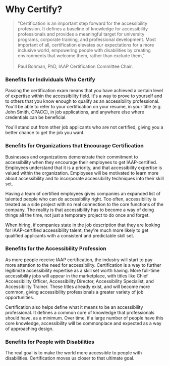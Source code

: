 # Why Certify?

> "Certification is an important step forward for the accessibility profession. It defines a baseline of knowledge for accessibility professionals and provides a meaningful target for university programs, corporate training, and professional development. Most important of all, certification elevates our expectations for a more inclusive world, empowering people with disabilities by creating environments that welcome them, rather than exclude them,"\
> \
> Paul Bohman, PhD, IAAP Certification Committee Chair.

### Benefits for Individuals Who Certify

Passing the certification exam means that you have achieved a certain level of expertise within the accessibility field. It's a way to prove to yourself and to others that you know enough to qualify as an accessibility professional. You'll be able to refer to your certification on your resume, in your title (e.g. John Smith, CPACC), in job applications, and anywhere else where credentials can be beneficial.

You'll stand out from other job applicants who are not certified, giving you a better chance to get the job you want.

### Benefits for Organizations that Encourage Certification

Businesses and organizations demonstrate their commitment to accessibility when they encourage their employees to get IAAP-certified. Employees understand that it is a priority, and that accessibility expertise is valued within the organization. Employees will be motivated to learn more about accessibility and to incorporate accessibility techniques into their skill set.

Having a team of certified employees gives companies an expanded list of talented people who can do accessibility right. Too often, accessibility is treated as a side project with no real connection to the core functions of the company. The reality is that accessibility has to become a way of doing things all the time, not just a temporary project to do once and forget.

When hiring, if companies state in the job description that they are looking for IAAP-certified accessibility talent, they're much more likely to get qualified applicants with a consistent and predictable skill set.

### Benefits for the Accessibility Profession

As more people receive IAAP certification, the industry will start to pay more attention to the need for accessibility. Certification is a way to further legitimize accessibility expertise as a skill set worth having. More full-time accessibility jobs will appear in the marketplace, with titles like Chief Accessibility Officer, Accessibility Director, Accessibility Specialist, and Accessibility Trainer. These titles already exist, and will become more common, giving accessibility professionals a greater variety of job opportunities.

Certification also helps define what it means to be an accessibility professional. It defines a common core of knowledge that professionals should have, as a minimum. Over time, if a large number of people have this core knowledge, accessibility will be commonplace and expected as a way of approaching design.

### Benefits for People with Disabilities

The real goal is to make the world more accessible to people with disabilities. Certification moves us closer to that ultimate goal.

